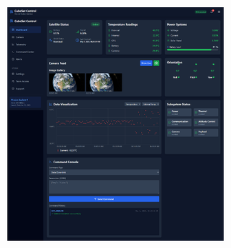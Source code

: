 <img src="https://github.com/amirhosseinbahramizadeh/Cubesat-control/blob/main/screencapture-moonlit-travesseiro-247d82-netlify-app-2025-05-05-06_24_44%20(1).png">
